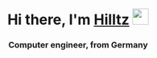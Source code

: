 <h1 align="center">Hi there, I'm <a href="https://daniilshat.ru/" target="_blank">Hilltz</a> 
<img src="https://github.com/blackcater/blackcater/raw/main/images/Hi.gif" height="32"/></h1>
<h3 align="center">Computer engineer, from Germany </h3>
